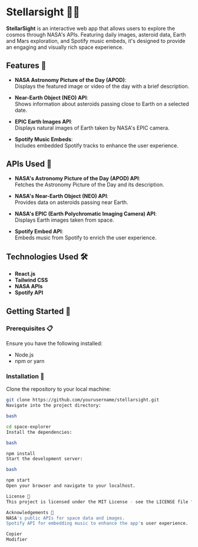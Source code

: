 
# **Stellarsight** 🚀✨

**StellarSight** is an interactive web app that allows users to explore the cosmos through NASA's APIs. Featuring daily images, asteroid data, Earth and Mars exploration, and Spotify music embeds, it's designed to provide an engaging and visually rich space experience.

## **Features** 🌠

- **NASA Astronomy Picture of the Day (APOD)**:  
  Displays the featured image or video of the day with a brief description.
  
- **Near-Earth Object (NEO) API**:  
  Shows information about asteroids passing close to Earth on a selected date.

- **EPIC Earth Images API**:  
  Displays natural images of Earth taken by NASA's EPIC camera.

- **Spotify Music Embeds**:  
  Includes embedded Spotify tracks to enhance the user experience.

## **APIs Used** 🔧

- **NASA's Astronomy Picture of the Day (APOD) API**:  
  Fetches the Astronomy Picture of the Day and its description.
  
- **NASA's Near-Earth Object (NEO) API**:  
  Provides data on asteroids passing near Earth.
  
- **NASA's EPIC (Earth Polychromatic Imaging Camera) API**:  
  Displays Earth images taken from space.
  
- **Spotify Embed API**:  
  Embeds music from Spotify to enrich the user experience.

## **Technologies Used** 🛠️

- **React.js**  
- **Tailwind CSS**  
- **NASA APIs**  
- **Spotify API**

## **Getting Started** 🚀

### **Prerequisites** 📋

Ensure you have the following installed:

- Node.js
- npm or yarn

### **Installation** 🔽

Clone the repository to your local machine:

```bash
git clone https://github.com/yourusername/stellarsight.git
Navigate into the project directory:

bash

cd space-explorer
Install the dependencies:

bash

npm install
Start the development server:

bash

npm start
Open your browser and navigate to your localhost.

License 📜
This project is licensed under the MIT License - see the LICENSE file for details.

Acknowledgements 🌌
NASA's public APIs for space data and images.
Spotify API for embedding music to enhance the app's user experience.

Copier
Modifier


